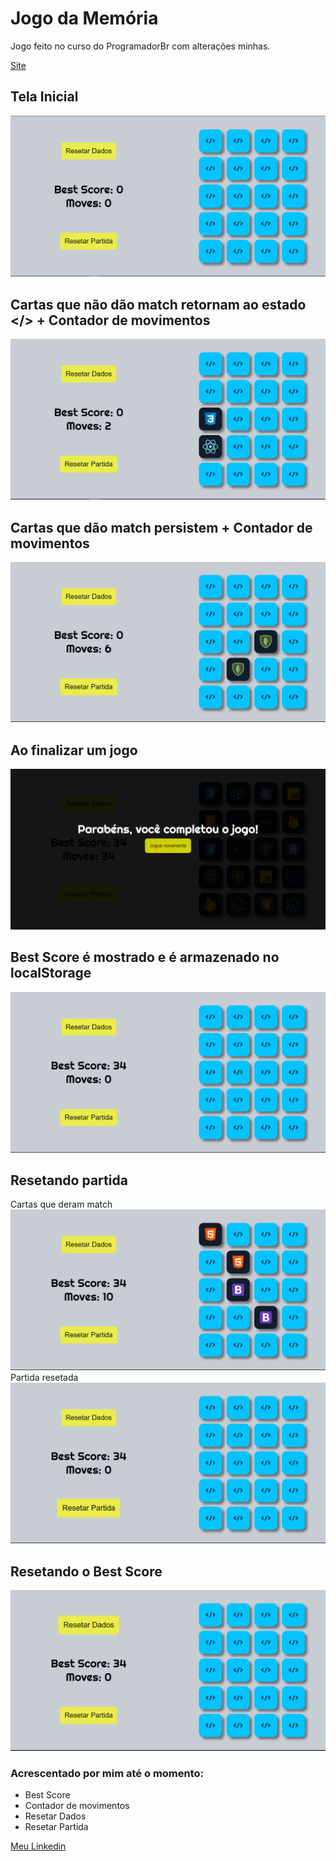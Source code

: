 # Jogo da Memória

Jogo feito no curso do ProgramadorBr com alterações minhas.

[Site](https://kaio-matos.github.io/jogo-da-memoria/)

## Tela Inicial

![image](./README/memoria-state-0.png)

## Cartas que não dão match retornam ao estado  </> + Contador de movimentos

![image](./README/memoria-state-1.png)

## Cartas que dão match persistem + Contador de movimentos

![image](./README/memoria-state-2.png)

## Ao finalizar um jogo

![image](./README/memoria-state-3.png)

## Best Score é mostrado e é armazenado no localStorage

![image](./README/memoria-state-4.png)

## Resetando partida

Cartas que deram match
![image](./README/memoria-state-5.png)
Partida resetada
![image](./README/memoria-state-6.png)

## Resetando o Best Score

![image](./README/memoria-state-7.png)

### Acrescentado por mim até o momento:

* Best Score
* Contador de movimentos
* Resetar Dados
* Resetar Partida

[Meu Linkedin](https://www.linkedin.com/in/kaio-matos-9532271a5)
